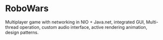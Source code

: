 # RoboWars
Multiplayer game with networking in NIO + Java.net, integrated GUI, Multi-thread operation, custom audio interface, active rendering animation, design patterns.
